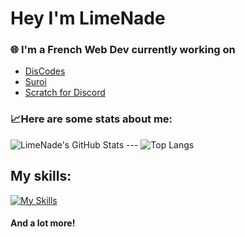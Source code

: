# Hey I'm LimeNade
### 🌐 I'm a French Web Dev currently working on 
- [DisCodes](https://github.com/Dis-Codes)
- [Suroi](https://github.com/HasangerGames/suroi)
- [Scratch for Discord](https://github.com/scratch-for-discord)

### 📈Here are some stats about me:

![LimeNade's GitHub Stats](https://github-readme-stats.vercel.app/api?username=itsLimeNade&show_icons=true&theme=dracula) --- ![Top Langs](https://github-readme-stats.vercel.app/api/top-langs/?username=itsLimeNade&layout=compact&theme=dracula)

## My skills:
[![My Skills](https://skillicons.dev/icons?i=ts,html,css,svelte,vue,supabase,vite,react,electron,express,tailwind,py,arduino,vercel,github&perline)](https://skillicons.dev)
#### And a lot more!


